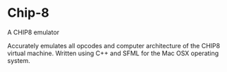 # Chip-8
A CHIP8 emulator

Accurately emulates all opcodes and computer architecture of the CHIP8 virtual machine. Written using C++ and SFML for the Mac OSX operating system.
